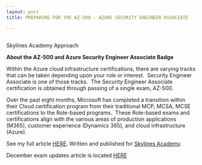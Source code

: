 ```yaml
---
layout: post
title: PREPARING FOR THE AZ-500 - AZURE SECURITY ENGINEER ASSOCIATE

---
```


<!-- wp:image {"id":70,"sizeSlug":"large"} -->
<figure class="wp-block-image size-large"><a href="https://courses.skylinesacademy.com/?affcode=180879_p1mljie2" target="_blank"><img src="https://captainhyperscaler.files.wordpress.com/2019/10/afilliatebadge.jpg?w=900" alt="" class="wp-image-70"/></a></figure>
<!-- /wp:image -->

<!-- wp:paragraph -->
<p>Skylines Academy Approach&nbsp;</p>
<!-- /wp:paragraph -->

<!-- wp:paragraph -->
<p><strong>About the AZ-500 and Azure Security Engineer Associate Badge</strong>&nbsp;</p>
<!-- /wp:paragraph -->

<!-- wp:paragraph -->
<p>Within the Azure cloud infrastructure certifications, there are varying tracks that can be taken depending upon your role or interest.&nbsp; Security Engineer Associate is one of those tracks.&nbsp; The Security Engineer Associate certification is obtained through passing of a single exam, AZ-500.&nbsp;&nbsp;</p>
<!-- /wp:paragraph -->

<!-- wp:paragraph -->
<p>Over the past eight months, Microsoft has completed a transition within their Cloud certification program from their traditional MCP, MCSA, MCSE certifications to the Role-based programs.&nbsp; These Role-based exams and certifications align with the various areas of production applications (M365), customer experience (Dynamics 365), and cloud infrastructure (Azure).&nbsp;</p>
<!-- /wp:paragraph -->

<!-- wp:paragraph -->
<p>See my full article <a rel="noreferrer noopener" aria-label="HERE (opens in a new tab)" href="https://www.skylinesacademy.com/blog/2019/8/21/preparing-for-the-az-500" target="_blank">HERE</a>.  Written and published for <a rel="noreferrer noopener" aria-label="Skylines Academy (opens in a new tab)" href="https://courses.skylinesacademy.com/?affcode=180879_p1mljie2" target="_blank">Skylines Academy</a>. </p>
<!-- /wp:paragraph -->

<!-- wp:paragraph -->
<p>December exam updates article is located <a href="https://www.skylinesacademy.com/blog/2020/1/7/az-500-updates" target="_blank" rel="noreferrer noopener" aria-label="HERE (opens in a new tab)">HERE</a></p>
<!-- /wp:paragraph -->